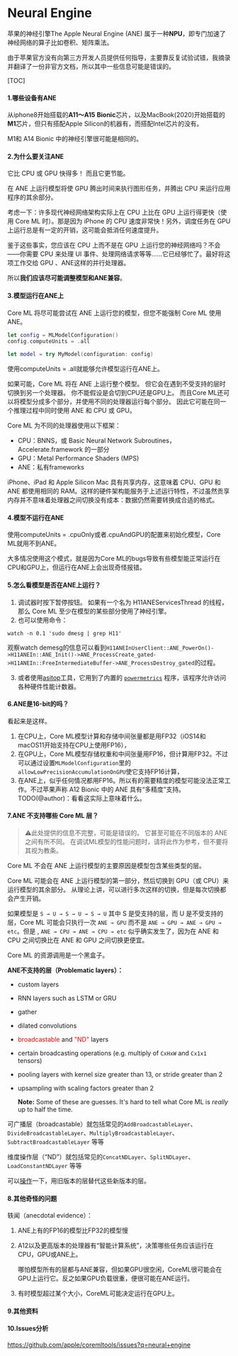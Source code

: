 # Neural Engine

苹果的神经引擎The Apple Neural Engine (ANE) 属于一种**NPU**，即专门加速了神经网络的算子比如卷积、矩阵乘法。

由于苹果官方没有向第三方开发人员提供任何指导，主要靠反复试验试错，我摘录并翻译了一份非官方文档，所以其中一些信息可能是错误的。

[TOC]

#### 1.哪些设备有ANE

从iphone8开始搭载的**A11～A15** **Bionic**芯片，以及MacBook(2020)开始搭载的**M1**芯片，但只有搭配Apple Silicon的机器有，而搭配Intel芯片的没有。

M1和 A14 Bionic 中的神经引擎很可能是相同的。

[^查看各类软件对M1芯片的支持程度]: [link](https://doesitarm.com/)



#### 2.为什么要关注ANE

它比 CPU 或 GPU 快得多！ 而且它更节能。

在 ANE 上运行模型将使 GPU 腾出时间来执行图形任务，并腾出 CPU 来运行应用程序的其余部分。

考虑一下：许多现代神经网络架构实际上在 CPU 上比在 GPU 上运行得更快（使用 Core ML 时）。那是因为 iPhone 的 CPU 速度非常快！另外，调度任务在 GPU 上运行总是有一定的开销，这可能会抵消任何速度提升。

鉴于这些事实，您应该在 CPU 上而不是在 GPU 上运行您的神经网络吗？不会——你需要 CPU 来处理 UI 事件、处理网络请求等等……它已经够忙了。最好将这项工作交给 GPU 、ANE这样的并行处理器。

所以**我们应该尽可能调整模型和ANE兼容**。



#### 3.模型运行在ANE上

Core ML 将尽可能尝试在 ANE 上运行您的模型，但您不能强制 Core ML 使用 ANE。

```swift
let config = MLModelConfiguration()
config.computeUnits = .all

let model = try MyModel(configuration: config)
```

使用computeUnits = .all就能够允许模型运行在ANE上。

如果可能，Core ML 将在 ANE 上运行整个模型。 但它会在遇到不受支持的层时切换到另一个处理器。 你不能假设是会切到CPU还是GPU上。 而且Core ML还可以将模型分成多个部分，并使用不同的处理器运行每个部分。 因此它可能在同一个推理过程中同时使用 ANE 和 CPU 或 GPU。

Core ML 为不同的处理器使用以下框架：

- CPU：BNNS，或 Basic Neural Network Subroutines，Accelerate.framework 的一部分
- GPU：Metal Performance Shaders  (MPS)
- ANE：私有frameworks

iPhone、iPad 和 Apple Silicon Mac 具有共享内存，这意味着 CPU、GPU 和 ANE 都使用相同的 RAM。这样的硬件架构能服务于上述运行特性，不过虽然贡享内存并不意味着处理器之间切换没有成本：数据仍然需要转换成合适的格式。



#### 4.模型不运行在ANE

使用computeUnits = .cpuOnly或者.cpuAndGPU的配置来初始化模型，Core ML就用不到ANE。

大多情况使用这个模式，就是因为Core ML的bugs导致有些模型能正常运行在CPU和GPU上，但运行在ANE上会出现奇怪报错。



#### 5.怎么看模型是否在ANE上运行？

1. 调试器时按下暂停按钮。 如果有一个名为 H11ANEServicesThread 的线程，那么 Core ML 至少在模型的某些部分使用了神经引擎。
2. 也可以使用命令：

```shell
watch -n 0.1 'sudo dmesg | grep H11'
```

观察watch demesg的信息可以看到`H11ANEInUserClient::ANE_PowerOn()->H11ANEIn::ANE_Init()->ANE_ProcessCreate_gated->H11ANEIn::FreeIntermediateBuffer->ANE_ProcessDestroy_gated`的过程。

3. 或者使用[asitop](https://tlkh.github.io/asitop/ )工具，它用到了内置的 [`powermetrics`](https://www.unix.com/man-page/osx/1/powermetrics/) 程序，该程序允许访问各种硬件性能计数器。


#### 6.ANE是16-bit的吗？

看起来是这样。

1. 在CPU上，Core ML模型计算和存储中间张量都是用FP32（iOS14和macOS11开始支持在CPU上使用FP16），
2. 在GPU上，Core ML模型存储权重和中间张量用FP16，但计算用FP32。不过可以通过设置`MLModelConfiguration`里的`allowLowPrecisionAccumulationOnGPU`使它支持FP16计算，
3. 在ANE上，似乎任何情况都用FP16。所以有的需要精度的模型可能没法正常工作。不过苹果声称 A12 Bionic 中的 ANE 具有“多精度”支持。TODO(@author)：看看这实际上意味着什么。



#### 7.ANE 不支持哪些 Core ML 层？

> :warning:此处提供的信息不完整，可能是错误的。 它甚至可能在不同版本的 ANE 之间有所不同。 在调试ML模型的性能问题时，请将此作为参考，但不要将其视为教条。 

Core ML 不会在 ANE 上运行模型的主要原因是模型包含某些类型的层。

Core ML 可能会在 ANE 上运行模型的第一部分，然后切换到 GPU（或 CPU）来运行模型的其余部分。 从理论上讲，可以进行多次这样的切换，但是每次切换都会产生开销。

如果模型是 `S → U → S → U → S → U` 其中 S 是受支持的层，而 U 是不受支持的层，Core ML 可能会只执行一次 `ANE → GPU` 而不是 `ANE → GPU → ANE → GPU → etc`。但是 , `ANE → CPU → ANE → CPU → etc` 似乎确实发生了，因为在 ANE 和 CPU 之间切换比在 ANE 和 GPU 之间切换更便宜。

Core ML 的资源调用是一个黑盒子。

**ANE不支持的层（Problematic layers）：**

- custom layers

- RNN layers such as LSTM or GRU

- gather

- dilated convolutions

- <font color="red">broadcastable</font> and <font color="red">"ND" </font>layers

- certain broadcasting operations (e.g. multiply of `CxHxW` and `Cx1x1` tensors)

- pooling layers with kernel size greater than 13, or stride greater than 2

- upsampling with scaling factors greater than 2

  **Note:** Some of these are guesses. It's hard to tell what Core ML is *really* up to half the time.

可广播层（broadcastable）就包括常见的`AddBroadcastableLayer`、`DivideBroadcastableLayer`、`MultiplyBroadcastableLayer`、`SubtractBroadcastableLayer`  等等

维度操作层（“ND”）就包括常见的`ConcatNDLayer`、`SplitNDLayer`、`LoadConstantNDLayer`  等等

可以[操作](https://github.com/hollance/neural-engine/blob/master/docs/model-surgery.md)一下，用旧版本的层替代这些新版本的层。



#### 8.其他奇怪的问题

轶闻（anecdotal evidence）：

1. ANE上有的FP16的模型比FP32的模型慢

2. A12以及更高版本的处理器有“智能计算系统”，决策哪些任务应该运行在CPU，GPU或ANE上。

   哪怕模型所有的层都与ANE兼容，但如果GPU很空闲，CoreML很可能会在GPU上运行它。反之如果GPU负载很重，便很可能在ANE运行。

3. 有时模型超过某个大小，CoreML可能决定运行在GPU上。



#### 9.其他资料

#### 10.Issues分析

https://github.com/apple/coremltools/issues?q=neural+engine



